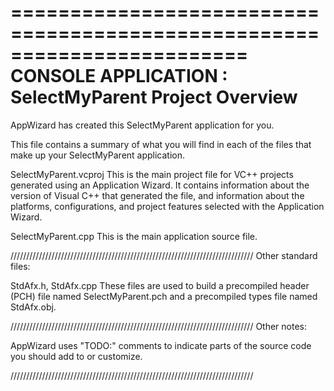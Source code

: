 ========================================================================
    CONSOLE APPLICATION : SelectMyParent Project Overview
========================================================================

AppWizard has created this SelectMyParent application for you.

This file contains a summary of what you will find in each of the files that
make up your SelectMyParent application.


SelectMyParent.vcproj
    This is the main project file for VC++ projects generated using an Application Wizard.
    It contains information about the version of Visual C++ that generated the file, and
    information about the platforms, configurations, and project features selected with the
    Application Wizard.

SelectMyParent.cpp
    This is the main application source file.

/////////////////////////////////////////////////////////////////////////////
Other standard files:

StdAfx.h, StdAfx.cpp
    These files are used to build a precompiled header (PCH) file
    named SelectMyParent.pch and a precompiled types file named StdAfx.obj.

/////////////////////////////////////////////////////////////////////////////
Other notes:

AppWizard uses "TODO:" comments to indicate parts of the source code you
should add to or customize.

/////////////////////////////////////////////////////////////////////////////

